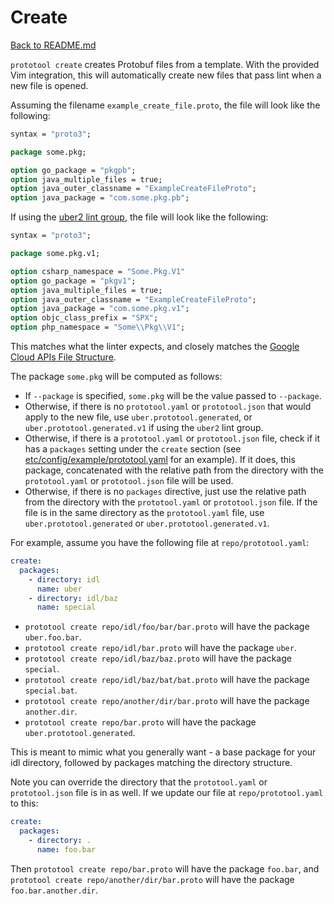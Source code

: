 # Create

[Back to README.md](README.md)

`prototool create` creates Protobuf files from a template. With the provided Vim integration, this
will automatically create new files that pass lint when a new file is opened.

Assuming the filename `example_create_file.proto`, the file will look like the following:

```proto
syntax = "proto3";

package some.pkg;

option go_package = "pkgpb";
option java_multiple_files = true;
option java_outer_classname = "ExampleCreateFileProto";
option java_package = "com.some.pkg.pb";
```

If using the [uber2 lint group](lint.md), the file will look like the following:

```proto
syntax = "proto3";

package some.pkg.v1;

option csharp_namespace = "Some.Pkg.V1"
option go_package = "pkgv1";
option java_multiple_files = true;
option java_outer_classname = "ExampleCreateFileProto";
option java_package = "com.some.pkg.v1";
option objc_class_prefix = "SPX";
option php_namespace = "Some\\Pkg\\V1";
```

This matches what the linter expects, and closely matches the
[Google Cloud APIs File Structure](https://cloud.google.com/apis/design/file_structure).

The package `some.pkg` will be computed as follows:

- If `--package` is specified, `some.pkg` will be the value passed to `--package`.
- Otherwise, if there is no `prototool.yaml` or `prototool.json` that would apply to the new file,
  use `uber.prototool.generated`, or `uber.prototool.generated.v1` if using the `uber2` lint group.
- Otherwise, if there is a `prototool.yaml` or `prototool.json` file, check if it has a `packages`
  setting under the `create` section (see
  [etc/config/example/prototool.yaml](../etc/config/example/prototool.yaml) for an example).
  If it does, this package, concatenated with the relative path from the directory with the
  `prototool.yaml` or `prototool.json` file will be used.
- Otherwise, if there is no `packages` directive, just use the relative path from the directory
  with the `prototool.yaml` or `prototool.json` file. If the file is in the same directory as the
  `prototool.yaml` file, use `uber.prototool.generated` or `uber.prototool.generated.v1`.

For example, assume you have the following file at `repo/prototool.yaml`:

```yaml
create:
  packages:
    - directory: idl
      name: uber
    - directory: idl/baz
      name: special
```

- `prototool create repo/idl/foo/bar/bar.proto` will have the package `uber.foo.bar`.
- `prototool create repo/idl/bar.proto` will have the package `uber`.
- `prototool create repo/idl/baz/baz.proto` will have the package `special`.
- `prototool create repo/idl/baz/bat/bat.proto` will have the package `special.bat`.
- `prototool create repo/another/dir/bar.proto` will have the package `another.dir`.
- `prototool create repo/bar.proto` will have the package `uber.prototool.generated`.

This is meant to mimic what you generally want - a base package for your idl directory, followed
by packages matching the directory structure.

Note you can override the directory that the `prototool.yaml` or `prototool.json` file is in as
well. If we update our file at `repo/prototool.yaml` to this:

```yaml
create:
  packages:
    - directory: .
      name: foo.bar
```

Then `prototool create repo/bar.proto` will have the package `foo.bar`, and
`prototool create repo/another/dir/bar.proto` will have the package `foo.bar.another.dir`.
